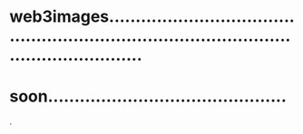 # web3images.................................................................................................................
# soon.............................................
.
